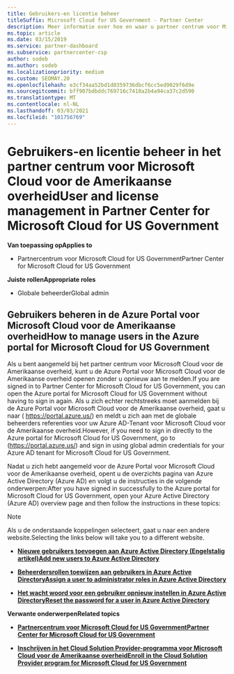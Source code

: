```yaml
---
title: Gebruikers-en licentie beheer
titleSuffix: Microsoft Cloud for US Government - Partner Center
description: Meer informatie over hoe en waar u partner centrum voor Microsoft Cloud kunt beheren voor Amerikaanse overheids partners, klanten en licenties, evenals het opnieuw instellen van wacht woorden.
ms.topic: article
ms.date: 03/15/2019
ms.service: partner-dashboard
ms.subservice: partnercenter-csp
author: sodeb
ms.author: sodeb
ms.localizationpriority: medium
ms.custom: SEOMAY.20
ms.openlocfilehash: e3cf34aa52bd1d0359736dbcf6cc5ed9029f6d9e
ms.sourcegitcommit: bff907bdbddc769716c7418a2b4a94ca37c2d590
ms.translationtype: MT
ms.contentlocale: nl-NL
ms.lasthandoff: 03/03/2021
ms.locfileid: "101756769"
---
```

# <a name="user-and-license-management-in-partner-center-for-microsoft-cloud-for-us-government"></a><span data-ttu-id="9369b-103">Gebruikers-en licentie beheer in het partner centrum voor Microsoft Cloud voor de Amerikaanse overheid</span><span class="sxs-lookup"><span data-stu-id="9369b-103">User and license management in Partner Center for Microsoft Cloud for US Government</span></span>

<span data-ttu-id="9369b-104">**Van toepassing op**</span><span class="sxs-lookup"><span data-stu-id="9369b-104">**Applies to**</span></span>

- <span data-ttu-id="9369b-105">Partnercentrum voor Microsoft Cloud for US Government</span><span class="sxs-lookup"><span data-stu-id="9369b-105">Partner Center for Microsoft Cloud for US Government</span></span>

<span data-ttu-id="9369b-106">**Juiste rollen**</span><span class="sxs-lookup"><span data-stu-id="9369b-106">**Appropriate roles**</span></span>

- <span data-ttu-id="9369b-107">Globale beheerder</span><span class="sxs-lookup"><span data-stu-id="9369b-107">Global admin</span></span>

## <a name="how-to-manage-users-in-the-azure-portal-for-microsoft-cloud-for-us-government"></a><span data-ttu-id="9369b-108">Gebruikers beheren in de Azure Portal voor Microsoft Cloud voor de Amerikaanse overheid</span><span class="sxs-lookup"><span data-stu-id="9369b-108">How to manage users in the Azure portal for Microsoft Cloud for US Government</span></span>

<span data-ttu-id="9369b-109">Als u bent aangemeld bij het partner centrum voor Microsoft Cloud voor de Amerikaanse overheid, kunt u de Azure Portal voor Microsoft Cloud voor de Amerikaanse overheid openen zonder u opnieuw aan te melden.</span><span class="sxs-lookup"><span data-stu-id="9369b-109">If you are signed in to Partner Center for Microsoft Cloud for US Government, you can open the Azure portal for Microsoft Cloud for US Government without having to sign in again.</span></span> <span data-ttu-id="9369b-110">Als u zich echter rechtstreeks moet aanmelden bij de Azure Portal voor Microsoft Cloud voor de Amerikaanse overheid, gaat u naar ( https://portal.azure.us/) en meldt u zich aan met de globale beheerders referenties voor uw Azure AD-Tenant voor Microsoft Cloud voor de Amerikaanse overheid.</span><span class="sxs-lookup"><span data-stu-id="9369b-110">However, if you need to sign in directly to the Azure portal for Microsoft Cloud for US Government, go to (https://portal.azure.us/) and sign in using global admin credentials for your Azure AD tenant for Microsoft Cloud for US Government.</span></span>

<span data-ttu-id="9369b-111">Nadat u zich hebt aangemeld voor de Azure Portal voor Microsoft Cloud voor de Amerikaanse overheid, opent u de overzichts pagina van Azure Active Directory (Azure AD) en volgt u de instructies in de volgende onderwerpen:</span><span class="sxs-lookup"><span data-stu-id="9369b-111">After you have signed in successfully to the Azure portal for Microsoft Cloud for US Government, open your Azure Active Directory (Azure AD) overview page and then follow the instructions in these topics:</span></span>

> [!NOTE]  
> <span data-ttu-id="9369b-112">Als u de onderstaande koppelingen selecteert, gaat u naar een andere website.</span><span class="sxs-lookup"><span data-stu-id="9369b-112">Selecting the links below will take you to a different website.</span></span> 

-  [<span data-ttu-id="9369b-113">**Nieuwe gebruikers toevoegen aan Azure Active Directory (Engelstalig artikel)**</span><span class="sxs-lookup"><span data-stu-id="9369b-113">**Add new users to Azure Active Directory**</span></span>](/azure/active-directory/active-directory-users-create-azure-portal)

-  [<span data-ttu-id="9369b-114">**Beheerdersrollen toewijzen aan gebruikers in Azure Active Directory**</span><span class="sxs-lookup"><span data-stu-id="9369b-114">**Assign a user to administrator roles in Azure Active Directory**</span></span>](/azure/active-directory/active-directory-users-assign-role-azure-portal)

-  [<span data-ttu-id="9369b-115">**Het wacht woord voor een gebruiker opnieuw instellen in Azure Active Directory**</span><span class="sxs-lookup"><span data-stu-id="9369b-115">**Reset the password for a user in Azure Active Directory**</span></span>](/azure/active-directory/active-directory-users-reset-password-azure-portal)

<span data-ttu-id="9369b-116">**Verwante onderwerpen**</span><span class="sxs-lookup"><span data-stu-id="9369b-116">**Related topics**</span></span>

-  [<span data-ttu-id="9369b-117">**Partnercentrum voor Microsoft Cloud for US Government**</span><span class="sxs-lookup"><span data-stu-id="9369b-117">**Partner Center for Microsoft Cloud for US Government**</span></span>](partner-center-for-microsoft-us-govt-cloud.md)

-  [<span data-ttu-id="9369b-118">**Inschrijven in het Cloud Solution Provider-programma voor Microsoft Cloud voor de Amerikaanse overheid**</span><span class="sxs-lookup"><span data-stu-id="9369b-118">**Enroll in the Cloud Solution Provider program for Microsoft Cloud for US Government**</span></span>](enroll-in-csp-for-microsoft-us-govt-cloud.md)